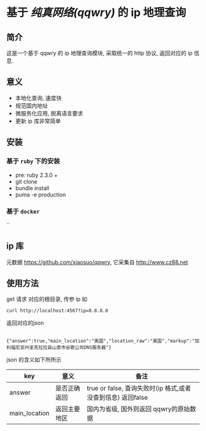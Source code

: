 # 基于 *纯真网络(qqwry)* 的 ip 地理查询

## 简介

这是一个基于 qqwry 的 ip 地理查询模块, 采取统一的 http 协议, 返回对应的 ip 信息.

## 意义

* 本地化查询, 速度快
* 规范国内地址
* 微服务化应用, 脱离语言要求
* 更新 ip 库非常简单

## 安装

### 基于 `ruby` 下的安装

- pre: ruby 2.3.0 +
- git clone 
- bundle install
- puma -e production

### 基于 `docker`

``

## ip 库

元数据 https://github.com/xiaosuo/qqwry, 它采集自 http://www.cz88.net

## 使用方法

get 请求 对应的根目录, 传参 ip 如 

`curl http://localhost:4567?ip=8.8.8.8`

返回对应的json

```

{"answer":true,"main_location":"美国","location_raw":"美国","markup":"加利福尼亚州圣克拉拉县山景市谷歌公司DNS服务器"}

```

json 的含义如下所所示

|key | 意义 | 备注 |
|---|---|---|
| answer | 是否正确返回 | true or false, 查询失败时(ip 格式,或者没查到信息) 返回false |
| main_location | 返回主要地区 | 国内为省级, 国外则返回 qqwry的原始数据




